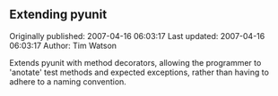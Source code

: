 ## Extending pyunit

Originally published: 2007-04-16 06:03:17
Last updated: 2007-04-16 06:03:17
Author: Tim Watson

Extends pyunit with method decorators, allowing the programmer to 'anotate' test methods and expected exceptions, rather than having to adhere to a naming convention.